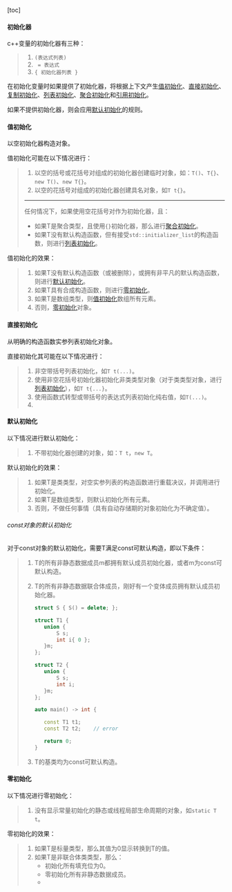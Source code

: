 [toc]

#### 初始化器

c++变量的初始化器有三种：

>   1.   `(表达式列表)`
>   2.   ` = 表达式`
>   3.   `{ 初始化器列表 }`

在初始化变量时如果提供了初始化器，将根据上下文产生[值初始化](#值初始化)、[直接初始化](#直接初始化)、[复制初始化](#复制初始化)、[列表初始化](#列表初始化)、[聚合初始化](#聚合初始化)和[引用初始化](#引用初始化)。

如果不提供初始化器，则会应用[默认初始化](#默认初始化)的规则。

#### 值初始化

以空初始化器构造对象。

值初始化可能在以下情况进行：

> 1. 以空的括号或花括号对组成的初始化器创建临时对象，如：`T()`、`T{}`、`new T()`、`new T{}`。
> 2. 以空的花括号对组成的初始化器创建具名对象，如`T t{}`。
>
> ---
>
> 任何情况下，如果使用空花括号对作为初始化器，且：
>
> *   如果T是聚合类型，且使用`{}`初始化器，那么进行[聚合初始化](#聚合初始化)。
> *   如果T没有默认构造函数，但有接受`std::initializer_list`的构造函数，则进行[列表初始化](#列表初始化)。

值初始化的效果：

> 1. 如果T没有默认构造函数（或被删除），或拥有非平凡的默认构造函数，则进行[默认初始化](#默认初始化)。
> 2. 如果T具有合成构造函数，则进行[零初始化](#零初始化)。
> 3. 如果T是数组类型，则[值初始化](#值初始化)数组所有元素。
> 4. 否则，[零初始化](零初始化)对象。

#### 直接初始化

从明确的构造函数实参列表初始化对象。

直接初始化其可能在以下情况进行：

>   1.   非空带括号列表初始化，如`T t(...)`。
>   2.   使用非空花括号初始化器初始化非类类型对象（对于类类型对象，进行[列表初始化](#列表初始化)），如`T t{...}`。
>   3.   使用函数式转型或带括号的表达式列表初始化纯右值，如`T(...)`。
>   4.   













#### 默认初始化

以下情况进行默认初始化：

> 1. 不带初始化器创建的对象，如：`T t`，`new T`。

默认初始化的效果：

> 1. 如果T是类类型，对空实参列表的构造函数进行重载决议，并调用进行初始化。
> 2. 如果T是数组类型，则默认初始化所有元素。
> 3. 否则，不做任何事情（具有自动存储期的对象初始化为不确定值）。

###### const对象的默认初始化

对于const对象的默认初始化，需要T满足const可默认构造，即以下条件：

>   1.   T的所有非静态数据成员m都拥有默认成员初始化器，或者m为const可默认构造。
>
>   2.   T的所有非静态数据联合体成员，刚好有一个变体成员拥有默认成员初始化器。
>
>        ```cpp
>        struct S { S() = delete; };
>        
>        struct T1 {
>        	union {
>        		S s;
>        		int i{ 0 };
>        	}m;
>        };
>        
>        struct T2 {
>        	union {
>        		S s;
>        		int i;
>        	}m;
>        };
>        
>        auto main() -> int {
>        
>        	const T1 t1;
>        	const T2 t2;	// error
>        
>        	return 0;
>        }
>        ```
>
>   3.   T的基类均为const可默认构造。

#### 零初始化

以下情况进行零初始化：

>   1.   没有显示常量初始化的静态或线程局部生命周期的对象，如`static T t`。

零初始化的效果：

>   1.   如果T是标量类型，那么其值为0显示转换到T的值。
>   2.   如果T是非联合体类类型，那么：
>        *   初始化所有填充位为0。
>        *   零初始化所有非静态数据成员。
>        *   



